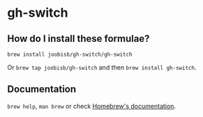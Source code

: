 # gh-switch

## How do I install these formulae?

`brew install joobisb/gh-switch/gh-switch`

Or `brew tap joobisb/gh-switch` and then `brew install gh-switch`.

## Documentation

`brew help`, `man brew` or check [Homebrew's documentation](https://docs.brew.sh).
